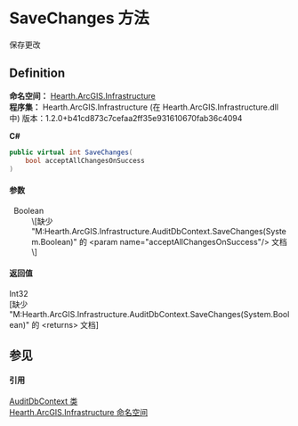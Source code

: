 # SaveChanges 方法


保存更改



## Definition
**命名空间：** <a href="N_Hearth_ArcGIS_Infrastructure">Hearth.ArcGIS.Infrastructure</a>  
**程序集：** Hearth.ArcGIS.Infrastructure (在 Hearth.ArcGIS.Infrastructure.dll 中) 版本：1.2.0+b41cd873c7cefaa2ff35e931610670fab36c4094

**C#**
``` C#
public virtual int SaveChanges(
	bool acceptAllChangesOnSuccess
)
```



#### 参数
<dl><dt>  Boolean</dt><dd>\[缺少 "M:Hearth.ArcGIS.Infrastructure.AuditDbContext.SaveChanges(System.Boolean)" 的 &lt;param name="acceptAllChangesOnSuccess"/&gt; 文档\]</dd></dl>

#### 返回值
Int32  
\[缺少 "M:Hearth.ArcGIS.Infrastructure.AuditDbContext.SaveChanges(System.Boolean)" 的 &lt;returns&gt; 文档\]

## 参见


#### 引用
<a href="T_Hearth_ArcGIS_Infrastructure_AuditDbContext">AuditDbContext 类</a>  
<a href="N_Hearth_ArcGIS_Infrastructure">Hearth.ArcGIS.Infrastructure 命名空间</a>  
